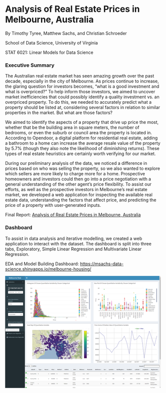# Analysis of Real Estate Prices in Melbourne, Australia
By Timothy Tyree, Matthew Sachs, and Christian Schroeder

School of Data Science, University of Virginia

STAT 6021: Linear Models for Data Science

### Executive Summary
The Australian real estate market has seen amazing growth over the past decade, especially in the city of Melbourne. As prices continue to increase, the glaring question for investors becomes, “what is a good investment and what is overpriced?” To help inform those investors, we aimed to uncover market inefficiencies that could possibly identify a quality investment vs. an overpriced property. To do this, we needed to accurately predict what a property should be listed at, considering several factors in relation to similar properties in the market. But what are those factors?

We aimed to identify the aspects of a property that drive up price the most, whether that be the building area in square meters, the number of bedrooms, or even the suburb or council area the property is located in. According to Opendoor, a digital platform for residential real estate, adding a bathroom to a home can increase the average resale value of the property by 5.7% (though they also note the likelihood of diminishing returns). These types of real estate heuristics are certainly worth verifying for our market.

During our preliminary analysis of the data, we noticed a difference in prices based on who was selling the property, so we also wanted to explore which sellers are more likely to charge more for a home. Prospective homeowners and investors could then go into a price negotiation with a general understanding of the other agent’s price flexibility. To assist our efforts, as well as the prospective investors in Melbourne’s real estate market, we developed a web application for inspecting the available real estate data, understanding the factors that affect price, and predicting the price of a property with user-generated inputs.

Final Report: [Analysis of Real Estate Prices in Melbourne, Australia](https://github.com/twt6xy/melbourne-housing/blob/main/Analysis%20of%20Real%20Estate%20Prices%20in%20Melbourne%2C%20Australia.pdf)

### Dashboard
To assist in data analysis and iterative modelling, we created a web application to interact with the dataset. The dashboard is split into three tabs, Exploratory, Simple Linear Regression and Multivariate Linear Regression.

EDA and Model Building Dashboard: https://msachs-data-science.shinyapps.io/melbourne-housing/

![dashboard preview](https://github.com/twt6xy/melbourne-housing/blob/a95542bcaeec6ce2d88eeff78bddbf222b6dfad4/figures/app-preview.png)
